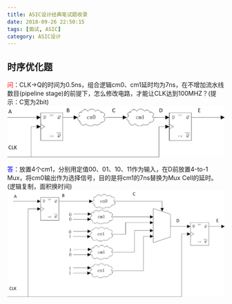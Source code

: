 ```yaml
---
title: ASIC设计经典笔试题收录
date: 2018-09-26 22:50:15
tags: [面试, ASIC]
category: ASIC设计
---
```


## 时序优化题
<font color="red">问</font>：CLK->Q的时间为0.5ns，组合逻辑cm0、cm1延时均为7ns，在不增加流水线数目(pipeline stage)的前提下，怎么修改电路，才能让CLK达到100MHZ？(提示：C宽为2bit)
![时序优化前](assets/markdown-img-paste-20180923141559401.png)

<!-- more -->

<font color="blue">答</font>：放置4个cm1，分别用定值00、01、10、11作为输入，在D前放置4-to-1 Mux，将cm0输出作为选择信号，目的是将cm1的7ns替换为Mux Cell的延时。(逻辑复制，面积换时间)
![时序优化后](assets/markdown-img-paste-20180923142133179.png)
